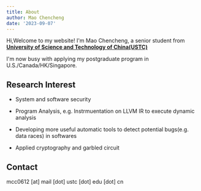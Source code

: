 ```yaml
---
title: About
author: Mao Chencheng
date: '2023-09-07'
---
```

Hi,Welcome to my website! I'm Mao Chencheng, a senior student from [**University of Science and Technology of China(USTC)**](https://en.ustc.edu.cn)

I'm now busy with applying my postgraduate program in U.S./Canada/HK/Singapore.

## Research Interest

- System and software security

- Program Analysis, e.g. Instrmuentation on LLVM IR to execute dynamic analysis

- Developing more useful automatic tools to detect potential bugs(e.g. data races) in softwares
- Applied cryptography and garbled circuit

## Contact

mcc0612 [at] mail [dot] ustc [dot] edu [dot] cn





